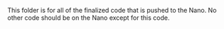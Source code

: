 This folder is for all of the finalized code that is pushed to the Nano. No other code should be on the Nano except for this code.
